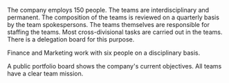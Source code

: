 The company employs 150 people. The teams are interdisciplinary and permanent. The composition of the teams is reviewed on a quarterly basis by the team spokespersons.
The teams themselves are responsible for staffing the teams. Most cross-divisional tasks are carried out in the teams. There is a delegation board for this purpose.

Finance and Marketing work with six people on a disciplinary basis.

A public portfolio board shows the company's current objectives. All teams have a clear team mission.
